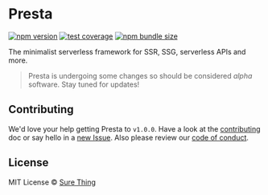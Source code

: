 # Presta

[![npm version](https://img.shields.io/npm/v/presta?style=flat&colorA=4488FF&colorB=4488FF)](https://www.npmjs.com/package/presta) [![test coverage](https://img.shields.io/coveralls/github/sure-thing/presta?style=flat&colorA=223355&colorB=223355)](https://coveralls.io/github/sure-thing/presta?branch=main) [![npm bundle size](https://badgen.net/packagephobia/install/presta?color=223355&labelColor=223355)](https://packagephobia.com/result?p=presta)

The minimalist serverless framework for SSR, SSG, serverless APIs and more.

> Presta is undergoing some changes so should be considered _alpha_ software. Stay tuned for updates!

## Contributing

We'd love your help getting Presta to `v1.0.0`. Have a look at the [contributing](https://github.com/sure-thing/presta/blob/master/CONTRIBUTING.md) doc or say hello in a [new Issue](https://github.com/sure-thing/presta/issues). Also please review our [code of conduct](https://github.com/sure-thing/presta/blob/master/CODE_OF_CONDUCT.md).

## License

MIT License © [Sure Thing](https://github.com/sure-thing)
